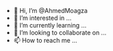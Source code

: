 - 👋 Hi, I’m @AhmedMoagza
- 👀 I’m interested in ...
- 🌱 I’m currently learning ...
- 💞️ I’m looking to collaborate on ...
- 📫 How to reach me ...

<!---
AhmedMoagza/AhmedMoagza is a ✨ special ✨ repository because its `README.md` (this file) appears on your GitHub profile.
You can click the Preview link to take a look at your changes.
--->
